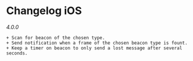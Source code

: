 Changelog iOS
=============

*4.0.0*

	+ Scan for beacon of the chosen type.
	+ Send notification when a frame of the chosen beacon type is fount.
    + Keep a timer on beacon to only send a lost message after several seconds.
